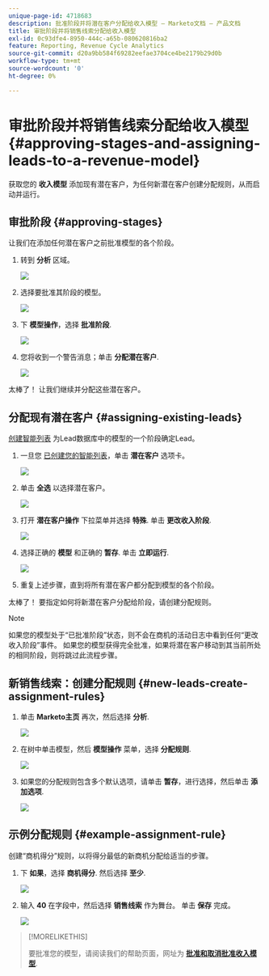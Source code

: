 ```yaml
---
unique-page-id: 4718683
description: 批准阶段并将潜在客户分配给收入模型 — Marketo文档 — 产品文档
title: 审批阶段并将销售线索分配给收入模型
exl-id: 0c93dfe4-8950-444c-a65b-080620816ba2
feature: Reporting, Revenue Cycle Analytics
source-git-commit: d20a9bb584f69282eefae3704ce4be2179b29d0b
workflow-type: tm+mt
source-wordcount: '0'
ht-degree: 0%

---
```


# 审批阶段并将销售线索分配给收入模型 {#approving-stages-and-assigning-leads-to-a-revenue-model}

获取您的 **收入模型** 添加现有潜在客户，为任何新潜在客户创建分配规则，从而启动并运行。

## 审批阶段 {#approving-stages}

让我们在添加任何潜在客户之前批准模型的各个阶段。

1. 转到 **分析** 区域。

   ![](assets/image2015-4-28-17-3a8-3a8.png)

1. 选择要批准其阶段的模型。

   ![](assets/image2015-4-28-17-3a10-3a3.png)

1. 下 **模型操作**，选择 **批准阶段**.

   ![](assets/image2015-4-28-17-3a12-3a37.png)

1. 您将收到一个警告消息；单击 **分配潜在客户**.

   ![](assets/image2015-4-28-17-3a5-3a39.png)

太棒了！ 让我们继续并分配这些潜在客户。

## 分配现有潜在客户 {#assigning-existing-leads}

[创建智能列表](/help/marketo/product-docs/core-marketo-concepts/smart-lists-and-static-lists/creating-a-smart-list/create-a-smart-list.md) 为Lead数据库中的模型的一个阶段确定Lead。

1. 一旦您 [已创建您的智能列表](/help/marketo/product-docs/core-marketo-concepts/smart-lists-and-static-lists/creating-a-smart-list/create-a-smart-list.md)，单击 **潜在客户** 选项卡。

   ![](assets/image2015-4-29-11-3a37-3a30.png)

1. 单击 **全选** 以选择潜在客户。

   ![](assets/image2015-4-29-11-3a39-3a39.png)

1. 打开 **潜在客户操作** 下拉菜单并选择 **特殊**. 单击 **更改收入阶段**.

   ![](assets/image2015-4-29-11-3a40-3a38.png)

1. 选择正确的 **模型** 和正确的 **暂存**. 单击 **立即运行**.

   ![](assets/image2015-4-29-11-3a43-3a41.png)

1. 重复上述步骤，直到将所有潜在客户都分配到模型的各个阶段。

太棒了！ 要指定如何将新潜在客户分配给阶段，请创建分配规则。

>[!NOTE]
>
>如果您的模型处于“已批准阶段”状态，则不会在商机的活动日志中看到任何“更改收入阶段”事件。 如果您的模型获得完全批准，如果将潜在客户移动到其当前所处的相同阶段，则将跳过此流程步骤。

## 新销售线索：创建分配规则  {#new-leads-create-assignment-rules}

1. 单击 **Marketo主页** 再次，然后选择 **分析**.

   ![](assets/image2015-4-28-17-3a8-3a8.png)

1. 在树中单击模型，然后 **模型操作** 菜单，选择 **分配规则**.

   ![](assets/image2015-4-29-11-3a52-3a17.png)

1. 如果您的分配规则包含多个默认选项，请单击 **暂存**，进行选择，然后单击 **添加选项**.

   ![](assets/image2015-4-29-12-3a5-3a46.png)

## 示例分配规则 {#example-assignment-rule}

创建“商机得分”规则，以将得分最低的新商机分配给适当的步骤。

1. 下 **如果**，选择 **商机得分**. 然后选择 **至少**.

   ![](assets/image2015-4-29-13-3a27-3a8.png)

1. 输入 **40** 在字段中，然后选择 **销售线索** 作为舞台。 单击 **保存** 完成。

   ![](assets/image2015-4-29-14-3a4-3a23.png)

>[!MORELIKETHIS]
>
>要批准您的模型，请阅读我们的帮助页面，网址为 **[批准和取消批准收入模型](/help/marketo/product-docs/reporting/revenue-cycle-analytics/revenue-cycle-models/approve-unapprove-a-revenue-model.md)**.
